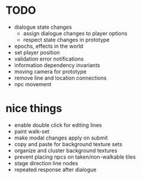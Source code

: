 # TODO
- dialogue state changes
  - assign dialogue changes to player options
  - respect state changes in prototype
- epochs, effects in the world
- set player position
- validation error notifications
- information dependency invariants
- moving camera for prototype
- remove line and location connections
- npc movement

# nice things
- enable double click for editing lines
- paint walk-set
- make modal changes apply on submit
- copy and paste for background texture sets
- organize and cluster background textures
- prevent placing npcs on taken/non-walkable tiles
- stage direction line nodes
- repeated response after dialogue
